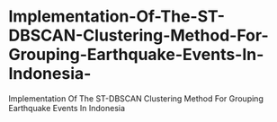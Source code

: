 # Implementation-Of-The-ST-DBSCAN-Clustering-Method-For-Grouping-Earthquake-Events-In-Indonesia-
Implementation Of The ST-DBSCAN Clustering Method For Grouping Earthquake Events In Indonesia 
